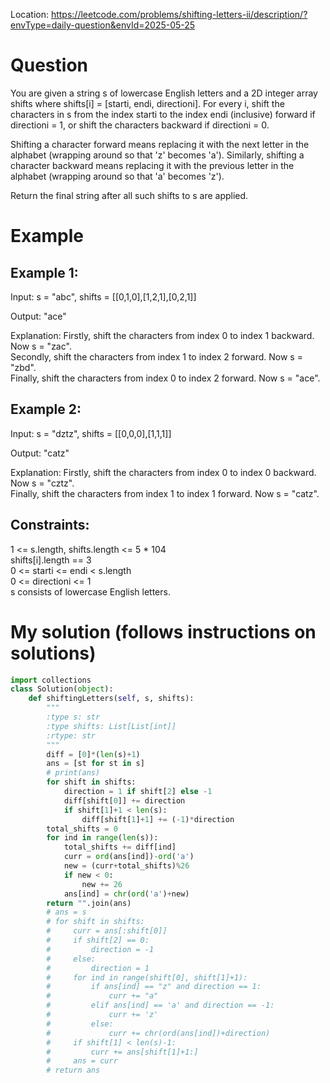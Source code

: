 Location: https://leetcode.com/problems/shifting-letters-ii/description/?envType=daily-question&envId=2025-05-25
# Question
You are given a string s of lowercase English letters and a 2D integer array shifts where shifts[i] = [starti, endi, directioni]. For every i, shift the characters in s from the index starti to the index endi (inclusive) forward if directioni = 1, or shift the characters backward if directioni = 0.

Shifting a character forward means replacing it with the next letter in the alphabet (wrapping around so that 'z' becomes 'a'). Similarly, shifting a character backward means replacing it with the previous letter in the alphabet (wrapping around so that 'a' becomes 'z').

Return the final string after all such shifts to s are applied.

 
# Example

## Example 1:

Input: s = "abc", shifts = [[0,1,0],[1,2,1],[0,2,1]]

Output: "ace"

Explanation: Firstly, shift the characters from index 0 to index 1 backward. Now s = "zac".\
Secondly, shift the characters from index 1 to index 2 forward. Now s = "zbd".\
Finally, shift the characters from index 0 to index 2 forward. Now s = "ace".

## Example 2:

Input: s = "dztz", shifts = [[0,0,0],[1,1,1]]

Output: "catz"

Explanation: Firstly, shift the characters from index 0 to index 0 backward. Now s = "cztz".\
Finally, shift the characters from index 1 to index 1 forward. Now s = "catz".

## Constraints:

1 <= s.length, shifts.length <= 5 * 104\
shifts[i].length == 3\
0 <= starti <= endi < s.length\
0 <= directioni <= 1\
s consists of lowercase English letters.
 

# My solution (follows instructions on solutions)
```python
import collections
class Solution(object):
    def shiftingLetters(self, s, shifts):
        """
        :type s: str
        :type shifts: List[List[int]]
        :rtype: str
        """
        diff = [0]*(len(s)+1)
        ans = [st for st in s]
        # print(ans)
        for shift in shifts:
            direction = 1 if shift[2] else -1
            diff[shift[0]] += direction
            if shift[1]+1 < len(s):
                diff[shift[1]+1] += (-1)*direction
        total_shifts = 0
        for ind in range(len(s)):
            total_shifts += diff[ind]
            curr = ord(ans[ind])-ord('a')
            new = (curr+total_shifts)%26
            if new < 0:
                new += 26
            ans[ind] = chr(ord('a')+new)
        return "".join(ans)
        # ans = s
        # for shift in shifts:
        #     curr = ans[:shift[0]]
        #     if shift[2] == 0:
        #         direction = -1
        #     else:
        #         direction = 1
        #     for ind in range(shift[0], shift[1]+1):
        #         if ans[ind] == "z" and direction == 1:
        #             curr += "a"
        #         elif ans[ind] == 'a' and direction == -1:
        #             curr += 'z'
        #         else:
        #             curr += chr(ord(ans[ind])+direction)
        #     if shift[1] < len(s)-1:
        #         curr += ans[shift[1]+1:]
        #     ans = curr
        # return ans
```
